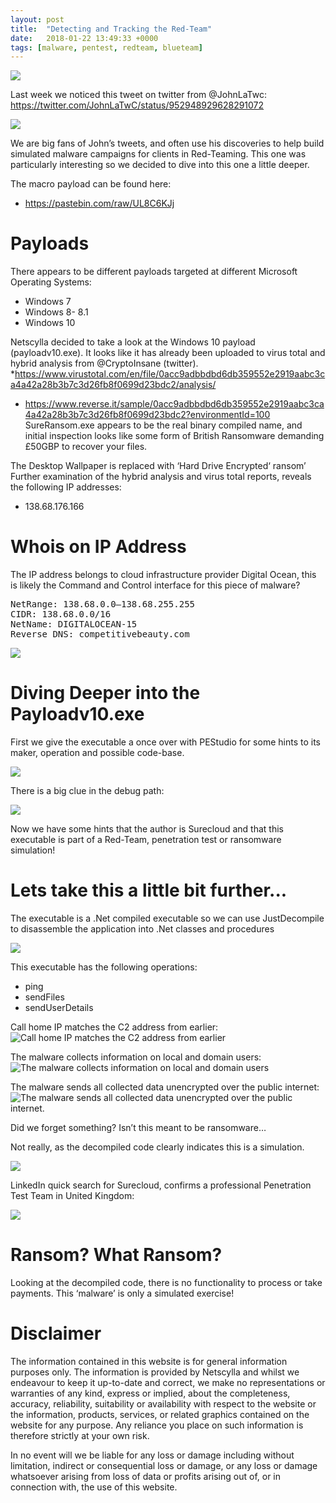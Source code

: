 ```yaml
---
layout: post
title:  "Detecting and Tracking the Red-Team"
date:   2018-01-22 13:49:33 +0000
tags: [malware, pentest, redteam, blueteam]
---
```

![](/assets/Malware.jpg)

Last week we noticed this tweet on twitter from @JohnLaTwc: https://twitter.com/JohnLaTwC/status/952948929628291072

![](/assets/johnlambert_1.jpeg)

We are big fans of John’s tweets, and often use his discoveries to help build simulated malware campaigns for clients in Red-Teaming. This one was particularly interesting so we decided to dive into this one a little deeper.

The macro payload can be found here:
* https://pastebin.com/raw/UL8C6KJj

# Payloads
There appears to be different payloads targeted at different Microsoft Operating Systems:
* Windows 7
* Windows 8- 8.1
* Windows 10

Netscylla decided to take a look at the Windows 10 payload (payloadv10.exe). It looks like it has already been uploaded to virus total and hybrid analysis from @CryptoInsane (twitter).
*https://www.virustotal.com/en/file/0acc9adbbdbd6db359552e2919aabc3ca4a42a28b3b7c3d26fb8f0699d23bdc2/analysis/
* https://www.reverse.it/sample/0acc9adbbdbd6db359552e2919aabc3ca4a42a28b3b7c3d26fb8f0699d23bdc2?environmentId=100
SureRansom.exe appears to be the real binary compiled name, and initial inspection looks like some form of British Ransomware demanding £50GBP to recover your files.

The Desktop Wallpaper is replaced with ‘Hard Drive Encrypted‘ ransom’
Further examination of the hybrid analysis and virus total reports, reveals the following IP addresses:
* 138.68.176.166

# Whois on IP Address
The IP address belongs to cloud infrastructure provider Digital Ocean, this is likely the Command and Control interface for this piece of malware?
<pre>
NetRange: 138.68.0.0–138.68.255.255
CIDR: 138.68.0.0/16
NetName: DIGITALOCEAN-15
Reverse DNS: competitivebeauty.com
</pre>
![](/assets/whois_1.jpeg)

# Diving Deeper into the Payloadv10.exe
First we give the executable a once over with PEStudio for some hints to its maker, operation and possible code-base.

![](/assets/pestudio_1.jpeg)

There is a big clue in the debug path:

![](/assets/pestudio_2.jpeg)

Now we have some hints that the author is Surecloud and that this executable is part of a Red-Team, penetration test or ransomware simulation!

# Lets take this a little bit further...
The executable is a .Net compiled executable so we can use JustDecompile to disassemble the application into .Net classes and procedures

![](/assets/just_decompile.png)

This executable has the following operations:
* ping
* sendFiles
* sendUserDetails

Call home IP matches the C2 address from earlier:
![Call home IP matches the C2 address from earlier](/assets/just_decompile_2.png)

The malware collects information on local and domain users:
![The malware collects information on local and domain users](/assets/just_decompile_3.png)

The malware sends all collected data unencrypted over the public internet:
![The malware sends all collected data unencrypted over the public internet.](/assets/just_decompile_4.png)

Did we forget something? Isn’t this meant to be ransomware…

Not really, as the decompiled code clearly indicates this is a simulation.

![](/assets/just_decompile_5.png)

LinkedIn quick search for Surecloud, confirms a professional Penetration Test Team in United Kingdom:

![](/assets/linkedin_1.png)

# Ransom? What Ransom?
Looking at the decompiled code, there is no functionality to process or take payments. This ‘malware’ is only a simulated exercise!

# Disclaimer
The information contained in this website is for general information purposes only. The information is provided by Netscylla and whilst we endeavour to keep it up-to-date and correct, we make no representations or warranties of any kind, express or implied, about the completeness, accuracy, reliability, suitability or availability with respect to the website or the information, products, services, or related graphics contained on the website for any purpose. Any reliance you place on such information is therefore strictly at your own risk.

In no event will we be liable for any loss or damage including without limitation, indirect or consequential loss or damage, or any loss or damage whatsoever arising from loss of data or profits arising out of, or in connection with, the use of this website.
